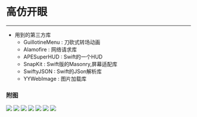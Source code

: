 # 高仿开眼
  ---
- 用到的第三方库
  - GuillotineMenu   : 刀砍式转场动画
  - Alamofire        : 网络请求库
  - APESuperHUD      : Swift的一个HUD
  - SnapKit          : Swift版的Masonry,屏幕适配库
  - SwiftyJSON       : Swift的JSon解析库
  - YYWebImage       : 图片加载库
  
### 附图
![](https://github.com/lyimin/EyepetizerApp/blob/master/EyepetizerApp/EyepetizerApp/Resources/1.gif)
![](https://github.com/lyimin/EyepetizerApp/blob/master/EyepetizerApp/EyepetizerApp/Resources/2.gif)
![](https://github.com/lyimin/EyepetizerApp/blob/master/EyepetizerApp/EyepetizerApp/Resources/3.gif)
![](https://github.com/lyimin/EyepetizerApp/blob/master/EyepetizerApp/EyepetizerApp/Resources/4.gif)
![](https://github.com/lyimin/EyepetizerApp/blob/master/EyepetizerApp/EyepetizerApp/Resources/5.PNG)
![](https://github.com/lyimin/EyepetizerApp/blob/master/EyepetizerApp/EyepetizerApp/Resources/6.PNG)
![](https://github.com/lyimin/EyepetizerApp/blob/master/EyepetizerApp/EyepetizerApp/Resources/7.PNG)
